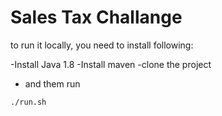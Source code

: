 # Sales Tax Challange

to run it locally, you need to install following:

-Install Java 1.8
-Install maven
-clone the project
- and them run 
```
./run.sh
```



